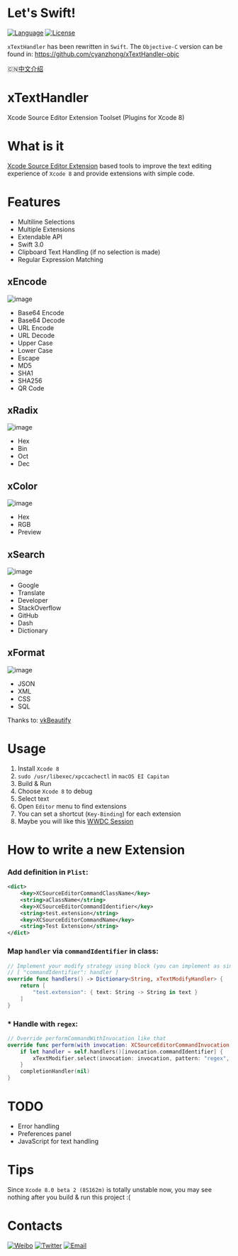 # Let's Swift!
[![Language](https://img.shields.io/badge/language-Swift%203.0-orange.svg)](https://swift.org/)
[![License](https://img.shields.io/badge/license-MIT-blue.svg)](https://github.com/cyanzhong/xTextHandler/blob/master/LICENSE)

`xTextHandler` has been rewritten in `Swift`. The `Objective-C` version can be found in: https://github.com/cyanzhong/xTextHandler-objc

🇨🇳[中文介绍](https://github.com/cyanzhong/xTextHandler/blob/master/README_CN.md)

# xTextHandler
Xcode Source Editor Extension Toolset (Plugins for Xcode 8)

# What is it
[Xcode Source Editor Extension](https://developer.apple.com/videos/play/wwdc2016/414/) based tools to improve the text editing experience of `Xcode 8` and provide extensions with simple code.

# Features
- Multiline Selections
- Multiple Extensions
- Extendable API
- Swift 3.0
- Clipboard Text Handling (if no selection is made)
- Regular Expression Matching

## xEncode
![image](https://raw.githubusercontent.com/cyanzhong/xTextHandler/master/GIFs/xEncode.gif)
- Base64 Encode
- Base64 Decode
- URL Encode
- URL Decode
- Upper Case
- Lower Case
- Escape
- MD5
- SHA1
- SHA256
- QR Code

## xRadix
![image](https://raw.githubusercontent.com/cyanzhong/xTextHandler/master/GIFs/xRadix.gif)
- Hex
- Bin
- Oct
- Dec

## xColor
![image](https://raw.githubusercontent.com/cyanzhong/xTextHandler/master/GIFs/xColor.gif)
- Hex
- RGB
- Preview

## xSearch
![image](https://raw.githubusercontent.com/cyanzhong/xTextHandler/master/GIFs/xSearch.gif)
- Google
- Translate
- Developer
- StackOverflow
- GitHub
- Dash
- Dictionary

## xFormat
![image](https://raw.githubusercontent.com/cyanzhong/xTextHandler/master/GIFs/xFormat.gif)
- JSON
- XML
- CSS
- SQL

Thanks to: [vkBeautify](https://github.com/vkiryukhin/vkBeautify)

# Usage
1. Install `Xcode 8`
2. `sudo /usr/libexec/xpccachectl` in `macOS EI Capitan`
3. Build & Run
4. Choose `Xcode 8` to debug
5. Select text
6. Open `Editor` menu to find extensions
7. You can set a shortcut (`Key-Binding`) for each extension
8. Maybe you will like this [WWDC Session](https://developer.apple.com/videos/play/wwdc2016/414/)

# How to write a new Extension
### Add definition in `Plist`:
```xml
<dict>
    <key>XCSourceEditorCommandClassName</key>
    <string>aClassName</string>
    <key>XCSourceEditorCommandIdentifier</key>
    <string>test.extension</string>
    <key>XCSourceEditorCommandName</key>
    <string>Test Extension</string>
</dict>
```
### Map `handler` via `commandIdentifier` in class:
```swift
// Implement your modify strategy using block (you can implement as singleton dict)
// [ "commandIdentifier": handler ]
override func handlers() -> Dictionary<String, xTextModifyHandler> {
    return [
        "test.extension": { text: String -> String in text }
    ]
}
```
### * Handle with `regex`:
```swift
// Override performCommandWithInvocation like that
override func perform(with invocation: XCSourceEditorCommandInvocation, completionHandler: (NSError?) -> Void) {
    if let handler = self.handlers()[invocation.commandIdentifier] {
        xTextModifier.select(invocation: invocation, pattern: "regex", handler: handler)
    }
    completionHandler(nil)
}
```

# TODO
- Error handling
- Preferences panel
- JavaScript for text handling

# Tips
Since `Xcode 8.0 beta 2 (8S162m)` is totally unstable now, you may see nothing after you build & run this project :(

# Contacts
[![Weibo](https://img.shields.io/badge/Weibo-%20@StackOverflowError%20-red.svg)](http://weibo.com/0x00eeee/)
[![Twitter](https://img.shields.io/badge/Twitter-@cyanapps-green.svg)](https://twitter.com/cyanapps)
[![Email](https://img.shields.io/badge/Email-log.e@qq.com-blue.svg)](mailto:log.e@qq.com)
